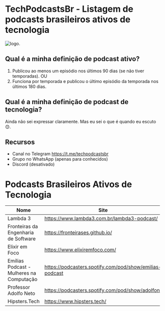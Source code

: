 # TechPodcastsBr - Listagem de podcasts brasileiros ativos de tecnologia

![logo](/image/logo_v0.jpeg "TechPodcastsBr").




## Qual é a minha definição de podcast ativo?

1. Publicou ao menos um episódio nos últimos 90 dias (se não tiver temporadas). OU
2. Funciona por temporada e publicou o último episódio da temporada nos últimos 180 dias.

## Qual é a minha definição de podcast de tecnologia?

Ainda não sei expressar claramente. Mas eu sei o que é quando eu escuto 😊. 

## Recursos

- Canal no Telegram https://t.me/techpodcastsbr
- Grupo no WhatsApp (apenas para conhecidos)
- Discord (desativado)

# Podcasts Brasileiros Ativos de Tecnologia


| Nome | Site | Feed (RSS) |
|------|------|-----|
| Lambda 3 |   https://www.lambda3.com.br/lambda3-podcast/     |  https://www.lambda3.com.br/feed/podcast   |
| Fronteiras da Engenharia de Software | https://fronteirases.github.io/ | https://anchor.fm/s/248c0568/podcast/rss |
| Elixir em Foco | https://www.elixiremfoco.com/ | https://anchor.fm/s/4d4944e8/podcast/rss |
| Emílias Podcast - Mulheres na Computação | https://podcasters.spotify.com/pod/show/emilias-podcast | https://anchor.fm/s/10f2ba74/podcast/rss |
| Professor Adolfo Neto | https://podcasters.spotify.com/pod/show/adolfont | https://anchor.fm/s/10f2ba74/podcast/rss |
| Hipsters.Tech | https://www.hipsters.tech/ | https://www.hipsters.tech/feed/podcast/ |